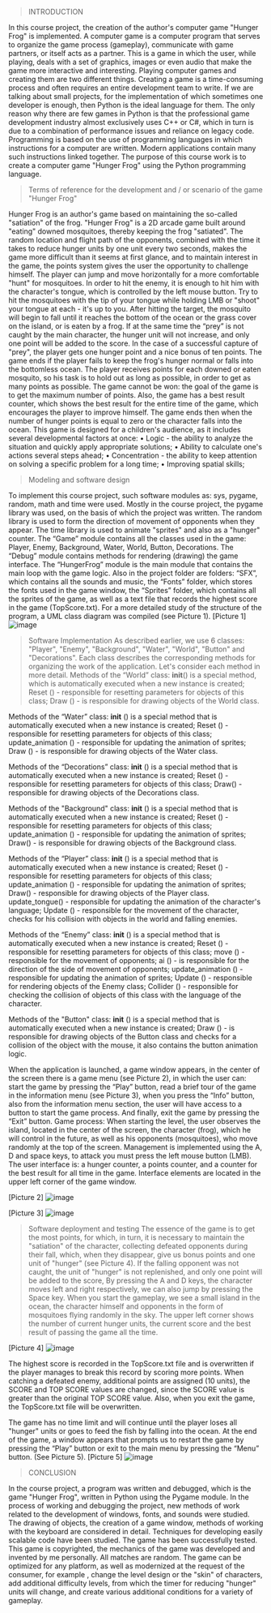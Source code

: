 > INTRODUCTION

In this course project, the creation of the author's computer game "Hunger Frog" is implemented. A computer game is a computer program that serves to organize the game process (gameplay), communicate with game partners, or itself acts as a partner. This is a game in which the user, while playing, deals with a set of graphics,
images or even audio that make the game more interactive and interesting.
Playing computer games and creating them are two different things. Creating a game is a time-consuming process and often requires an entire development team to write.
If we are talking about small projects, for the implementation of which sometimes one developer is enough,
then Python is the ideal language for them. The only reason why there are few games in Python is that the professional game development industry almost exclusively uses C++ or C#, which in turn is due to a combination of performance issues and reliance on legacy code.
Programming is based on the use of programming languages ​​in which instructions for a computer are written. Modern applications contain many such instructions linked together. The purpose of this course work is to create a computer game "Hunger Frog" using the Python programming language.

> Terms of reference for the development and / or scenario of the game "Hunger Frog"

Hunger Frog is an author's game based on maintaining the so-called "satiation" of the frog. "Hunger Frog" is a 2D arcade game built around "eating" downed mosquitoes, thereby keeping the frog "satiated".
The random location and flight path of the opponents, combined with the time it takes to reduce hunger units by one unit every two seconds, makes the game more difficult than it seems at first glance, and to maintain interest in the game, the points system gives the user the opportunity to challenge himself.
The player can jump and move horizontally for a more comfortable "hunt" for mosquitoes. In order to hit the enemy, it is enough to hit him with the character's tongue, which is controlled by the left mouse button. Try to hit the mosquitoes with the tip of your tongue while holding LMB or "shoot" your tongue at each - it's up to you.
After hitting the target, the mosquito will begin to fall until it reaches the bottom of the ocean or the grass cover on the island, or is eaten by a frog. If at the same time the “prey” is not caught by the main character, the hunger unit will not increase, and only one point will be added to the score. In the case of a successful capture of "prey",
the player gets one hunger point and a nice bonus of ten points.
The game ends if the player fails to keep the frog's hunger normal or falls into the bottomless ocean. The player receives points for each downed or eaten mosquito, so his task is to hold out as long as possible,
in order to get as many points as possible.
The game cannot be won: the goal of the game is to get the maximum number of points.
Also, the game has a best result counter, which shows the best result for the entire time of the game, which encourages the player to improve himself.
The game ends then
when the number of hunger points is equal to zero or the character falls into the ocean.
 This game is designed for a children's audience, as it includes several developmental factors at once:
• Logic - the ability to analyze the situation and quickly apply appropriate solutions;
• Ability to calculate one's actions several steps ahead;
• Concentration - the ability to keep attention on solving a specific problem for a long time;
• Improving spatial skills;

> Modeling and software design

To implement this course project, such software modules as: sys, pygame, random, math and time were used.
Mostly in the course project, the pygame library was used, on the basis of which the project was written.
The random library is used to form the direction of movement of opponents when they appear.
The time library is used to animate "sprites" and also as a "hunger" counter.
The “Game” module contains all the classes used in the game: Player, Enemy, Background, Water, World, Button, Decorations.
The “Debug” module contains methods for rendering (drawing) the game interface.
The “HungerFrog” module is the main module that contains the main loop with the game logic.
Also in the project folder are folders: “SFX”, which contains all the sounds and music, the “Fonts” folder, which stores the fonts used in the game window, the “Sprites” folder,
which contains all the sprites of the game, as well as a text file that records the highest score in the game (TopScore.txt).
For a more detailed study of the structure of the program, a UML class diagram was compiled (see Picture 1).
[Picture 1]
![image](https://user-images.githubusercontent.com/56963796/200644200-9bd70dfa-2a13-40a0-962e-200a92924859.png)

> Software Implementation
As described earlier, we use 6 classes: "Player", "Enemy", "Background", "Water", "World", "Button" and "Decorations". Each class describes the corresponding methods for organizing the work of the application. Let's consider each method in more detail.
    Methods of the “World” class:
__init__() is a special method,
which is automatically executed when a new instance is created;
Reset () - responsible for resetting parameters for objects of this class;
Draw () - is responsible for drawing objects of the World class.

Methods of the “Water” class:
__init__ () is a special method that is automatically executed when a new instance is created;
Reset () - responsible for resetting parameters for objects of this class;
update_animation () - responsible for updating the animation of sprites;
Draw () - is responsible for drawing objects of the Water class.

Methods of the “Decorations” class:
__init__ () is a special method that is automatically executed when a new instance is created;
Reset () - responsible for resetting parameters for objects of this class;
Draw() - responsible for drawing objects of the Decorations class.

Methods of the "Background" class:
__init__ () is a special method that is automatically executed when a new instance is created;
Reset () - responsible for resetting parameters for objects of this class;
update_animation () - responsible for updating the animation of sprites;
Draw() - is responsible for drawing objects of the Background class.

Methods of the “Player” class:
__init__ () is a special method that is automatically executed when a new instance is created;
Reset () - responsible for resetting parameters for objects of this class;
update_animation () - responsible for updating the animation of sprites;
Draw() - responsible for drawing objects of the Player class.
update_tongue() - responsible for updating the animation of the character's language;
Update () - responsible for the movement of the character, checks for his collision with objects in the world and falling enemies.

Methods of the “Enemy” class:
__init__ () is a special method that is automatically executed when a new instance is created;
Reset () - responsible for resetting parameters for objects of this class;
move () - responsible for the movement of opponents;
ai () - is responsible for the direction of the side of movement of opponents;
update_animation () - responsible for updating the animation of sprites;
Update () - responsible for rendering objects of the Enemy class;
Collider () - responsible for checking the collision of objects of this class with the language of the character.

Methods of the "Button" class:
__init__ () is a special method that is automatically executed when a new instance is created;
Draw () - is responsible for drawing objects of the Button class and checks for a collision of the object with the mouse, it also contains the button animation logic.

When the application is launched, a game window appears, in the center of the screen there is a game menu (see Picture 2), in which the user can: start the game by pressing the “Play” button,
read a brief tour of the game in the information menu (see Picture 3), when you press the “Info” button, also from the information menu section, the user will have access to a button to start the game process. And finally, exit the game by pressing the “Exit” button.
Game process:
When starting the level, the user observes the island,
located in the center of the screen, the character (frog), which he will control in the future, as well as his opponents (mosquitoes), who move randomly at the top of the screen. Management is implemented using the A, D and space keys, to attack you must press the left mouse button (LMB).
The user interface is: a hunger counter, a points counter, and a counter for the best result for all time in the game. Interface elements are located in the upper left corner of the game window.

[Picture 2]
![image](https://user-images.githubusercontent.com/56963796/200644950-e224f156-276b-4986-87a4-588c5af40926.png)

[Picture 3]
![image](https://user-images.githubusercontent.com/56963796/200645032-14b7430e-35d2-4688-acd8-ac5e09e3a6ec.png)

> Software deployment and testing
The essence of the game is to get the most points, for which, in turn, it is necessary to maintain the "satiation" of the character, collecting defeated opponents during their fall, which, when they disappear, give us bonus points and one unit of "hunger" (see Picture 4). If the falling opponent was not caught, the unit of "hunger" is not replenished,
and only one point will be added to the score,
By pressing the A and D keys, the character moves left and right respectively, we can also jump by pressing the Space key.
When you start the gameplay, we see a small island in the ocean, the character himself and opponents in the form of mosquitoes flying randomly in the sky.
The upper left corner shows the number of current hunger units, the current score and the best result of passing the game all the time.

[Picture 4]
![image](https://user-images.githubusercontent.com/56963796/200645315-ef01c164-a0d4-469e-b001-aedbec28807c.png)

The highest score is recorded in the TopScore.txt file and is overwritten if the player manages to break this record by scoring more points.
When catching a defeated enemy, additional points are assigned (10 units), the SCORE and TOP SCORE values are changed, since the SCORE value is greater than the original TOP SCORE value.
Also, when you exit the game, the TopScore.txt file will be overwritten.

The game has no time limit and will continue until the player loses all "hunger" units or goes to feed the fish by falling into the ocean. At the end of the game, a window appears that prompts us to restart the game by pressing the “Play” button or exit to the main menu by pressing the “Menu” button. (See Picture 5).
[Picture 5]
![image](https://user-images.githubusercontent.com/56963796/200645925-1eab08ed-d9cc-4a4f-915f-fadbc39a3405.png)

> CONCLUSION

In the course project, a program was written and debugged, which is the game "Hunger Frog", written in Python using the Pygame module.
In the process of working and debugging the project, new methods of work related to the development of windows, fonts, and sounds were studied. The drawing of objects, the creation of a game window,
methods of working with the keyboard are considered in detail. Techniques for developing easily scalable code have been studied.
The game has been successfully tested.
This game is copyrighted, the mechanics of the game was developed and invented by me personally. All matches are random. The game can be optimized for any platform, as well as modernized at the request of the consumer, for example
, change the level design or the "skin" of characters, add additional difficulty levels, from which the timer for reducing "hunger" units will change, and create various additional conditions for a variety of gameplay.





